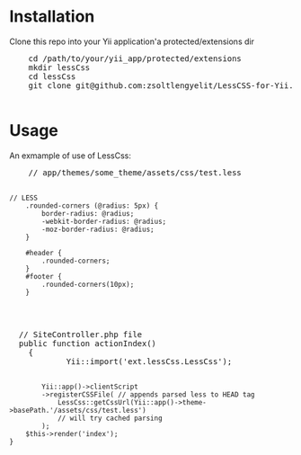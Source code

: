 <h1>Installation</h1>
<p>
  Clone this repo into your Yii application'a protected/extensions dir
  <pre>
    cd /path/to/your/yii_app/protected/extensions
    mkdir lessCss
    cd lessCss
    git clone git@github.com:zsoltlengyelit/LessCSS-for-Yii.git
  </pre>
</p>

<h1>Usage</h1>
<p>
  An exmample of use of LessCss:
  <pre>
    // app/themes/some_theme/assets/css/test.less
    
    // LESS
		.rounded-corners (@radius: 5px) {
			border-radius: @radius;
			-webkit-border-radius: @radius;
			-moz-border-radius: @radius;  
		}

		#header {
			.rounded-corners;
		}
		#footer {
			.rounded-corners(10px);
		}
  </pre>
  <pre>
  // SiteController.php file
  public function actionIndex()
	{
			Yii::import('ext.lessCss.LessCss');

			Yii::app()->clientScript
			->registerCSSFile( // appends parsed less to HEAD tag
			    LessCss::getCssUrl(Yii::app()->theme->basePath.'/assets/css/test.less')
			    // will try cached parsing
			);
		$this->render('index');
	}
  </pre>
  
</p>
